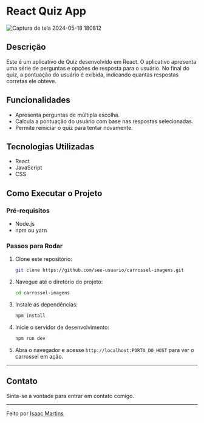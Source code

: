# React Quiz App

![Captura de tela 2024-05-18 180812](https://github.com/DevZank/Quiz_React/assets/111926496/c94ba0c5-0508-48ba-a8cc-621306f171c6)

## Descrição

Este é um aplicativo de Quiz desenvolvido em React. O aplicativo apresenta uma série de perguntas e opções de resposta para o usuário. No final do quiz, a pontuação do usuário é exibida, indicando quantas respostas corretas ele obteve.

## Funcionalidades

- Apresenta perguntas de múltipla escolha.
- Calcula a pontuação do usuário com base nas respostas selecionadas.
- Permite reiniciar o quiz para tentar novamente.

## Tecnologias Utilizadas

- React
- JavaScript
- CSS

## Como Executar o Projeto

### Pré-requisitos

- Node.js
- npm ou yarn

### Passos para Rodar

1. Clone este repositório:
    ```bash
    git clone https://github.com/seu-usuario/carrossel-imagens.git
    ```
2. Navegue até o diretório do projeto:
    ```bash
    cd carrossel-imagens
    ```
3. Instale as dependências:
    ```bash
    npm install
    ```
4. Inicie o servidor de desenvolvimento:
    ```bash
    npm run dev
    ```
5. Abra o navegador e acesse `http://localhost:PORTA_DO_HOST` para ver o carrossel em ação.

---

## Contato

Sinta-se à vontade para entrar em contato comigo.

---

Feito por [Isaac Martins](https://www.linkedin.com/in/isaacmjsilva/)
